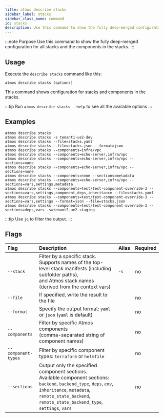 ```yaml
---
title: atmos describe stacks
sidebar_label: stacks
sidebar_class_name: command
id: stacks
description: Use this command to show the fully deep-merged configuration for all stacks and the components in the stacks.
---
```


:::note Purpose
Use this command to show the fully deep-merged configuration for all stacks and the components in the stacks.
:::

## Usage

Execute the `describe stacks` command like this:

```shell
atmos describe stacks [options]
```

This command shows configuration for stacks and components in the stacks.

:::tip
Run `atmos describe stacks --help` to see all the available options
:::

## Examples

```shell
atmos describe stacks
atmos describe stacks -s tenant1-ue2-dev
atmos describe stacks --file=stacks.yaml
atmos describe stacks --file=stacks.json --format=json
atmos describe stacks --components=infra/vpc
atmos describe stacks --components=echo-server,infra/vpc
atmos describe stacks --components=echo-server,infra/vpc --sections=none
atmos describe stacks --components=echo-server,infra/vpc --sections=none
atmos describe stacks --components=none --sections=metadata
atmos describe stacks --components=echo-server,infra/vpc --sections=vars,settings,metadata
atmos describe stacks --components=test/test-component-override-3 --sections=vars,settings,component,deps,inheritance --file=stacks.yaml
atmos describe stacks --components=test/test-component-override-3 --sections=vars,settings --format=json --file=stacks.json
atmos describe stacks --components=test/test-component-override-3 --sections=deps,vars -s=tenant2-ue2-staging
```

:::tip
Use `jq` to filter the output.
:::

## Flags

| Flag                | Description                                                                                                                                                                                                                          | Alias | Required |
|:--------------------|:-------------------------------------------------------------------------------------------------------------------------------------------------------------------------------------------------------------------------------------|:------|:---------|
| `--stack`           | Filter by a specific stack.<br/>Supports names of the top-level stack manifests (including subfolder paths),<br/>and Atmos stack names (derived from the context vars)                                                               | `-s`  | no       |
| `--file`            | If specified, write the result to the file                                                                                                                                                                                           |       | no       |
| `--format`          | Specify the output format: `yaml` or `json` (`yaml` is default)                                                                                                                                                                      |       | no       |
| `--components`      | Filter by specific Atmos components<br/>(comma-separated string of component names)                                                                                                                                                  |       | no       |
| `--component-types` | Filter by specific component types: `terraform` or `helmfile`                                                                                                                                                                        |       | no       |
| `--sections`        | Output only the specified component sections.<br/>Available component sections: `backend`, `backend_type`, `deps`, `env`,<br/>`inheritance`, `metadata`, `remote_state_backend`,<br/>`remote_state_backend_type`, `settings`, `vars` |       | no       |
